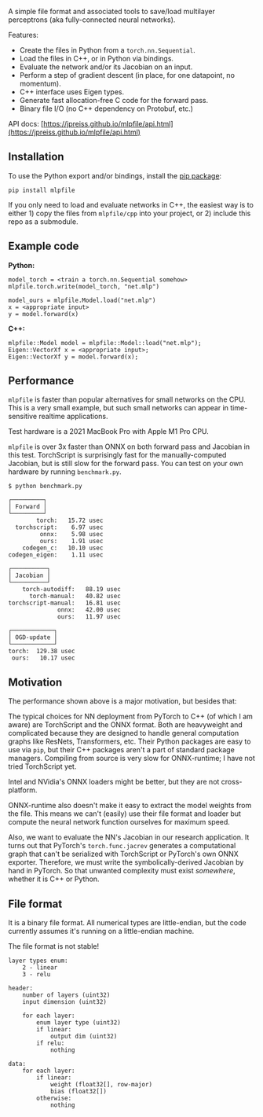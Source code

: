A simple file format and associated tools to save/load multilayer perceptrons
(aka fully-connected neural networks).

Features:
- Create the files in Python from a `torch.nn.Sequential`.
- Load the files in C++, or in Python via bindings.
- Evaluate the network and/or its Jacobian on an input.
- Perform a step of gradient descent (in place, for one datapoint, no momentum).
- C++ interface uses Eigen types.
- Generate fast allocation-free C code for the forward pass.
- Binary file I/O (no C++ dependency on Protobuf, etc.)

API docs: [https://jpreiss.github.io/mlpfile/api.html](https://jpreiss.github.io/mlpfile/api.html)

Installation
------------

To use the Python export and/or bindings, install the
[pip package](https://jpreiss.github.io/mlpfile/overview.html):

```pip install mlpfile```

If you only need to load and evaluate networks in C++, the easiest way is to
either 1) copy the files from `mlpfile/cpp` into your project, or 2) include
this repo as a submodule.


Example code
------------

**Python:**

```
model_torch = <train a torch.nn.Sequential somehow>
mlpfile.torch.write(model_torch, "net.mlp")

model_ours = mlpfile.Model.load("net.mlp")
x = <appropriate input>
y = model.forward(x)
```

**C++:**

```
mlpfile::Model model = mlpfile::Model::load("net.mlp");
Eigen::VectorXf x = <appropriate input>;
Eigen::VectorXf y = model.forward(x);
```

Performance
-----------

`mlpfile` is faster than popular alternatives for small networks on the CPU.
This is a very small example, but such small networks can appear in
time-sensitive realtime applications.

Test hardware is a 2021 MacBook Pro with Apple M1 Pro CPU.

`mlpfile` is over 3x faster than ONNX on both forward pass and Jacobian in this
test. TorchScript is surprisingly fast for the manually-computed Jacobian, but
is still slow for the forward pass. You can test on your own hardware by
running `benchmark.py`.

```
$ python benchmark.py

┌─────────┐
│ Forward │
└─────────┘
        torch:   15.72 usec
  torchscript:    6.97 usec
         onnx:    5.98 usec
         ours:    1.91 usec
    codegen_c:   10.10 usec
codegen_eigen:    1.11 usec

┌──────────┐
│ Jacobian │
└──────────┘
    torch-autodiff:   88.19 usec
      torch-manual:   40.82 usec
torchscript-manual:   16.81 usec
              onnx:   42.00 usec
              ours:   11.97 usec

┌────────────┐
│ OGD-update │
└────────────┘
torch:  129.38 usec
 ours:   10.17 usec
```

Motivation
----------

The performance shown above is a major motivation, but besides that:

The typical choices for NN deployment from PyTorch to C++ (of which I am aware)
are TorchScript and the ONNX format. Both are heavyweight and complicated
because they are designed to handle general computation graphs like ResNets,
Transformers, etc. Their Python packages are easy to use via `pip`, but their
C++ packages aren't a part of standard package managers. Compiling from source
is very slow for ONNX-runtime; I have not tried TorchScript yet.

Intel and NVidia's ONNX loaders might be better, but they are not cross-platform.

ONNX-runtime also doesn't make it easy to extract the model weights from the
file. This means we can't (easily) use their file format and loader but compute
the neural network function ourselves for maximum speed.

Also, we want to evaluate the NN's Jacobian in our research application. It
turns out that PyTorch's `torch.func.jacrev` generates a computational graph
that can't be serialized with TorchScript or PyTorch's own ONNX exporter.
Therefore, we must write the symbolically-derived Jacobian by hand in PyTorch.
So that unwanted complexity must exist *somewhere*, whether it is C++ or
Python.


File format
-----------

It is a binary file format. All numerical types are little-endian, but the code
currently assumes it's running on a little-endian machine.

The file format is not stable!

```text
layer types enum:
    2 - linear
    3 - relu

header:
    number of layers (uint32)
    input dimension (uint32)

    for each layer:
        enum layer type (uint32)
        if linear:
            output dim (uint32)
        if relu:
            nothing

data:
    for each layer:
        if linear:
            weight (float32[], row-major)
            bias (float32[])
        otherwise:
            nothing
```
